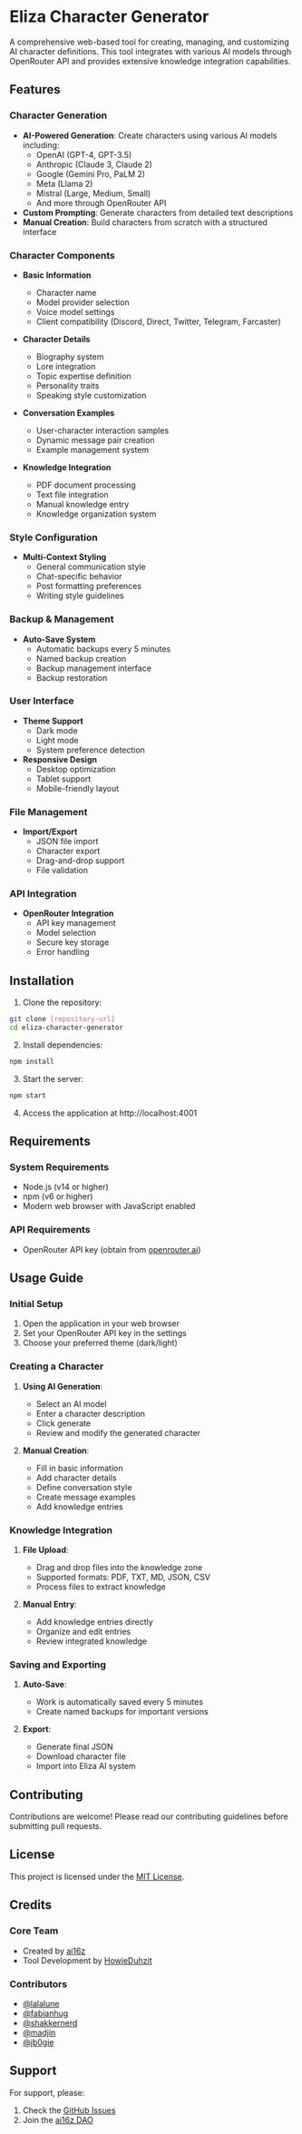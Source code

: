 # Eliza Character Generator

A comprehensive web-based tool for creating, managing, and customizing AI character definitions. This tool integrates with various AI models through OpenRouter API and provides extensive knowledge integration capabilities.

## Features

### Character Generation
- **AI-Powered Generation**: Create characters using various AI models including:
  - OpenAI (GPT-4, GPT-3.5)
  - Anthropic (Claude 3, Claude 2)
  - Google (Gemini Pro, PaLM 2)
  - Meta (Llama 2)
  - Mistral (Large, Medium, Small)
  - And more through OpenRouter API
- **Custom Prompting**: Generate characters from detailed text descriptions
- **Manual Creation**: Build characters from scratch with a structured interface

### Character Components
- **Basic Information**
  - Character name
  - Model provider selection
  - Voice model settings
  - Client compatibility (Discord, Direct, Twitter, Telegram, Farcaster)

- **Character Details**
  - Biography system
  - Lore integration
  - Topic expertise definition
  - Personality traits
  - Speaking style customization

- **Conversation Examples**
  - User-character interaction samples
  - Dynamic message pair creation
  - Example management system

- **Knowledge Integration**
  - PDF document processing
  - Text file integration
  - Manual knowledge entry
  - Knowledge organization system

### Style Configuration
- **Multi-Context Styling**
  - General communication style
  - Chat-specific behavior
  - Post formatting preferences
  - Writing style guidelines

### Backup & Management
- **Auto-Save System**
  - Automatic backups every 5 minutes
  - Named backup creation
  - Backup management interface
  - Backup restoration

### User Interface
- **Theme Support**
  - Dark mode
  - Light mode
  - System preference detection
- **Responsive Design**
  - Desktop optimization
  - Tablet support
  - Mobile-friendly layout

### File Management
- **Import/Export**
  - JSON file import
  - Character export
  - Drag-and-drop support
  - File validation

### API Integration
- **OpenRouter Integration**
  - API key management
  - Model selection
  - Secure key storage
  - Error handling

## Installation

1. Clone the repository:
```bash
git clone [repository-url]
cd eliza-character-generator
```

2. Install dependencies:
```bash
npm install
```

3. Start the server:
```bash
npm start
```

4. Access the application at http://localhost:4001

## Requirements

### System Requirements
- Node.js (v14 or higher)
- npm (v6 or higher)
- Modern web browser with JavaScript enabled

### API Requirements
- OpenRouter API key (obtain from [openrouter.ai](https://openrouter.ai))

## Usage Guide

### Initial Setup
1. Open the application in your web browser
2. Set your OpenRouter API key in the settings
3. Choose your preferred theme (dark/light)

### Creating a Character
1. **Using AI Generation**:
   - Select an AI model
   - Enter a character description
   - Click generate
   - Review and modify the generated character

2. **Manual Creation**:
   - Fill in basic information
   - Add character details
   - Define conversation style
   - Create message examples
   - Add knowledge entries

### Knowledge Integration
1. **File Upload**:
   - Drag and drop files into the knowledge zone
   - Supported formats: PDF, TXT, MD, JSON, CSV
   - Process files to extract knowledge

2. **Manual Entry**:
   - Add knowledge entries directly
   - Organize and edit entries
   - Review integrated knowledge

### Saving and Exporting
1. **Auto-Save**:
   - Work is automatically saved every 5 minutes
   - Create named backups for important versions

2. **Export**:
   - Generate final JSON
   - Download character file
   - Import into Eliza AI system

## Contributing

Contributions are welcome! Please read our contributing guidelines before submitting pull requests.

## License

This project is licensed under the [MIT License](LICENSE).

## Credits

### Core Team
- Created by [ai16z](https://github.com/ai16z)
- Tool Development by [HowieDuhzit](https://github.com/HowieDuhzit)

### Contributors
- [@lalalune](https://github.com/lalalune)
- [@fabianhug](https://github.com/fabianhug)
- [@shakkernerd](https://github.com/shakkernerd)
- [@madjin](https://github.com/madjin)
- [@jb0gie](https://github.com/jb0gie)

## Support

For support, please:
1. Check the [GitHub Issues](https://github.com/HowieDuhzit/Eliza-Character-Gen/issues)
2. Join the [ai16z DAO](https://www.daos.fun/HeLp6NuQkmYB4pYWo2zYs22mESHXPQYzXbB8n4V98jwC) 
